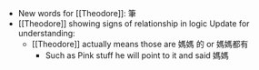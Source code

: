 - New words for [[Theodore]]: 筆
- [[Theodore]] showing signs of relationship in logic Update for understanding:
    - [[Theodore]] actually means those are 媽媽 的 or 媽媽都有
        - Such as Pink stuff he will point to it and said 媽媽
